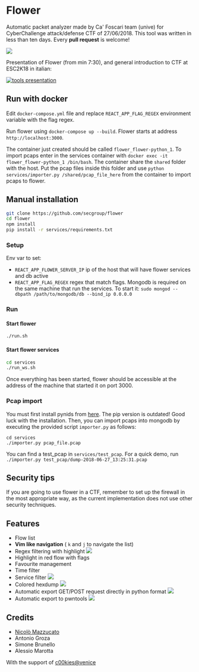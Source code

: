 Flower
======
Automatic packet analyzer made by Ca' Foscari team (unive) for CyberChallenge attack/defense CTF of 27/06/2018.
This tool was written in less than ten days. Every **pull request** is welcome!

![](https://github.com/secgroup/flower/blob/master/demo_images/demo3.png?raw=true)

Presentation of Flower (from min 7:30), and general introduction to CTF at ESC2K18 in italian:

[![tools presentation](http://img.youtube.com/vi/oGB7LFwTghE/0.jpg)](http://www.youtube.com/watch?v=oGB7LFwTghE)

## Run with docker
Edit `docker-compose.yml` file and replace `REACT_APP_FLAG_REGEX` environment variable with the flag regex.

Run flower using `docker-compose up --build`. Flower starts at address `http://localhost:3000`.

The container just created should be called `flower_flower-python_1`. To import pcaps enter in the services container with `docker exec -it flower_flower-python_1 /bin/bash`. The container share the `shared` folder with the host. Put the pcap files inside this folder and use `python services/importer.py /shared/pcap_file_here` from the container to import pcaps to flower.


## Manual installation
```bash
git clone https://github.com/secgroup/flower
cd flower
npm install 
pip install -r services/requirements.txt
```

### Setup
Env var to set:
- `REACT_APP_FLOWER_SERVER_IP` ip of the host that will have flower services and db active
- `REACT_APP_FLAG_REGEX` regex that match flags. 
Mongodb is required on the same machine that run the services.
To start it: `sudo mongod --dbpath /path/to/mongodb/db --bind_ip 0.0.0.0` 


### Run

#### Start flower
```bash
./run.sh
```
#### Start flower services
```bash
cd services
./run_ws.sh
```
Once everything has been started, flower should be accessible at the address of the machine that started it on port 3000.


### Pcap import
You must first install pynids from [here](https://github.com/MITRECND/pynids). The pip version is outdated! Good luck with the installation.
Then, you can import pcaps into mongodb by executing the provided script `importer.py` as follows:
```
cd services
./importer.py pcap_file.pcap
```
You can find a test_pcap in `services/test_pcap`. For a quick demo, run `./importer.py test_pcap/dump-2018-06-27_13:25:31.pcap`

## Security tips
If you are going to use flower in a CTF, remember to set up the firewall in the most appropriate way, as the current implementation does not use other security techniques.

## Features
- Flow list
- **Vim like navigation** ( `k` and `j` to navigate the list)
- Regex filtering with highlight
![](https://github.com/secgroup/flower/blob/master/demo_images/demo_search_hilight.png?raw=true)
- Highlight in red flow with flags
- Favourite management
- Time filter
- Service filter
![](https://github.com/secgroup/flower/blob/master/demo_images/demo_service_selection.png)
- Colored hexdump
![](https://github.com/secgroup/flower/blob/master/demo_images/demo_hex_dump.png?raw=true)
- Automatic export GET/POST request directly in python format
![](https://github.com/secgroup/flower/blob/master/demo_images/demo_request_export.png)
- Automatic export to pwntools
![](https://github.com/secgroup/flower/blob/master/demo_images/demp_export_pwn.png)

## Credits
- [Nicolò Mazzucato](https://github.com/nicomazz)
- Antonio Groza
- Simone Brunello
- Alessio Marotta

With the support of [c00kies@venice](https://secgroup.github.io/)
